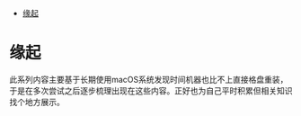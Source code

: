 <!--ts-->
* [缘起](#缘起)

<!-- Created by https://github.com/ekalinin/github-markdown-toc -->
<!-- Added by: runner, at: Fri Sep  9 13:27:10 UTC 2022 -->

<!--te-->
# 缘起

此系列内容主要基于长期使用macOS系统发现时间机器也比不上直接格盘重装，于是在多次尝试之后逐步梳理出现在这些内容。正好也为自己平时积累但相关知识找个地方展示。